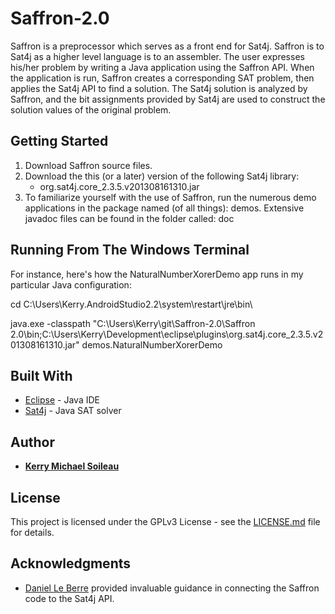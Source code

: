 # Saffron-2.0
Saffron is a preprocessor which serves as a front end for Sat4j. Saffron is to Sat4j as a higher level language is to an assembler. The user expresses his/her problem by writing a Java application using the Saffron API. When the application is run, Saffron creates a corresponding SAT problem, then applies the Sat4j API to find a solution. The Sat4j solution is analyzed by Saffron, and the bit assignments provided by Sat4j are used to construct the solution values of the original problem.

## Getting Started

1.	Download Saffron source files.
2.	Download the this (or a later) version of the following Sat4j library:
	-	org.sat4j.core_2.3.5.v201308161310.jar
3.	To familiarize yourself with the use of Saffron, run the numerous demo applications in the package named (of all things): demos. Extensive javadoc files can be found in the folder called: doc

## Running From The Windows Terminal

For instance, here's how the NaturalNumberXorerDemo app runs in my particular Java configuration:

cd C:\Users\Kerry\.AndroidStudio2.2\system\restart\jre\bin\

java.exe -classpath "C:\Users\Kerry\git\Saffron-2.0\Saffron 2.0\bin;C:\Users\Kerry\Development\eclipse\plugins\org.sat4j.core_2.3.5.v201308161310.jar" demos.NaturalNumberXorerDemo

## Built With

* [Eclipse](https://www.eclipse.org/downloads/packages/eclipse-ide-java-developers/photonr) - Java IDE
* [Sat4j](http://www.sat4j.org/) - Java SAT solver

## Author

* [**Kerry Michael Soileau**](http://www.kerrysoileau.com/index.html)

## License
This project is licensed under the GPLv3 License - see the [LICENSE.md](LICENSE.md) file for details.

## Acknowledgments

*	[Daniel Le Berre](https://github.com/danielleberre) provided invaluable guidance in connecting the Saffron code to the Sat4j API.
